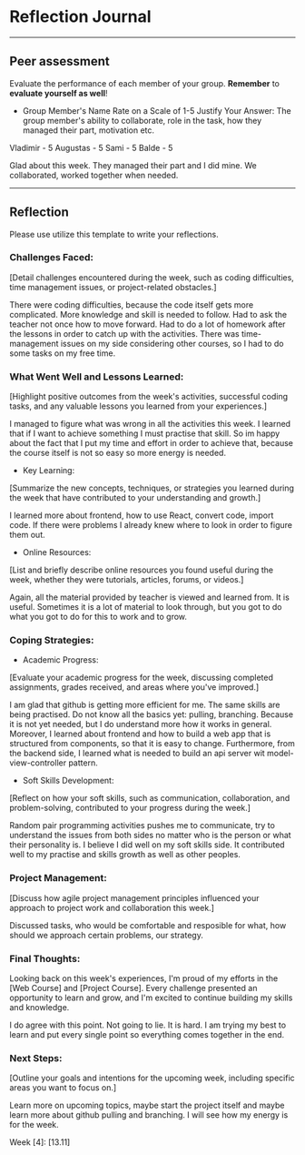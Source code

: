 # Reflection Journal


----
## Peer assessment

Evaluate the performance of each member of your group. **Remember** to **evaluate yourself as well**!

- Group Member's Name
Rate on a Scale of 1-5
Justify Your Answer: The group member's ability to collaborate, role in the task, how they managed their part, motivation etc.

Vladimir - 5
Augustas - 5
Sami - 5
Balde - 5

Glad about this week. They managed their part and I did mine. We collaborated, worked together when needed.

----

## Reflection

Please use utilize this template to write your reflections.

### Challenges Faced:

[Detail challenges encountered during the week, such as coding difficulties, time management issues, or project-related obstacles.]

There were coding difficulties, because the code itself gets more complicated. More knowledge and skill is needed to follow. Had to ask the teacher not once how to move forward. Had to do a lot of homework after the lessons in order to catch up with the activities. There was time-management issues on my side considering other courses, so I had to do some tasks on my free time.

### What Went Well and Lessons Learned:

[Highlight positive outcomes from the week's activities, successful coding tasks, and any valuable lessons you learned from your experiences.]

I managed to figure what was wrong in all the activities this week. I learned that if I want to achieve something I must practise that skill. So im happy about the fact that I put my time and effort in order to achieve that, because the course itself is not so easy so more energy is needed.

- Key Learning:

[Summarize the new concepts, techniques, or strategies you learned during the week that have contributed to your understanding and growth.]

I learned more about frontend, how to use React, convert code, import code. If there were problems I already knew where to look in order to figure them out.

- Online Resources:

[List and briefly describe online resources you found useful during the week, whether they were tutorials, articles, forums, or videos.]

Again, all the material provided by teacher is viewed and learned from. It is useful.
Sometimes it is a lot of material to look through, but you got to do what you got to do for this to work and to grow.

### Coping Strategies:


- Academic Progress:

[Evaluate your academic progress for the week, discussing completed assignments, grades received, and areas where you've improved.]

I am glad that github is getting more efficient for me. The same skills are being practised. Do not know all the basics yet: pulling, branching. Because it is not yet needed, but I do understand more how it works in general. Moreover, I learned about frontend and how to build a web app that is structured from components, so that it is easy to change. Furthermore, from the backend side, I learned what is needed to build an api server wit model-view-controller pattern. 


- Soft Skills Development:

[Reflect on how your soft skills, such as communication, collaboration, and problem-solving, contributed to your progress during the week.]

Random pair programming activities pushes me to communicate, try to understand the issues from both sides no matter who is the person or what their personality is. I believe I did well on my soft skills side. It contributed well to my practise and skills growth as well as other peoples.

### Project Management:

[Discuss how agile project management principles influenced your approach to project work and collaboration this week.]

Discussed tasks, who would be comfortable and resposible for what, how should we approach certain problems, our strategy.

### Final Thoughts:

Looking back on this week's experiences, I'm proud of my efforts in the [Web Course] and [Project Course]. Every challenge presented an opportunity to learn and grow, and I'm excited to continue building my skills and knowledge.

I do agree with this point. Not going to lie. It is hard. I am trying my best to learn and put every single point so everything comes together in the end.

### Next Steps:

[Outline your goals and intentions for the upcoming week, including specific areas you want to focus on.]

Learn more on upcoming topics, maybe start the project itself and maybe learn more about github pulling and branching. I will see how my energy is for the week.

Week [4]: [13.11]



<!-- Links -->
[criticism and constructive feedback]:https://cvdl.ben.edu/blog/why-is-everyone-talking-about-feedback/





